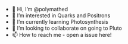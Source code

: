 - 👋 Hi, I’m @polymathed
- 👀 I’m interested in Quarks and Positrons
- 🌱 I’m currently learning Photosynthesis
- 💞️ I’m looking to collaborate on going to Pluto
- 📫 How to reach me - open a issue here!

<!---
polymathed/polymathed is a ✨ special ✨ repository because its `README.md` (this file) appears on your GitHub profile.
You can click the Preview link to take a look at your changes.
--->
